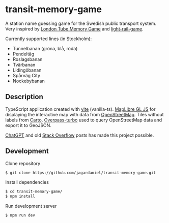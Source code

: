 # transit-memory-game

A station name guessing game for the Swedish public transport system. Very inspired by [London Tube Memory Game](https://london.metro-memory.com/) and [light-rail-game](https://github.com/simonprickett/light-rail-game).

Currently supported lines (in Stockholm):

- Tunnelbanan (gröna, blå, röda)
- Pendeltåg
- Roslagsbanan
- Tvärbanan
- Lidingöbanan
- Spårväg City
- Nockebybanan

## Description

TypeScript application created with [vite](https://vite.dev/) (vanilla-ts). [MapLibre GL JS](https://maplibre.org/maplibre-gl-js/docs/) for displaying the interactive map with data from [OpenStreetMap](https://www.openstreetmap.or). Tiles without labels from [Carto](https://carto.com/). [Overpass-turbo](https://overpass-turbo.eu/) used to query OpenStreetMap data and export it to GeoJSON.

[ChatGPT](https://chatgpt.com/) and old [Stack Overflow](https://stackoverflow.com/) posts has made this project possible.

## Development

Clone repository

```bash
$ git clone https://github.com/jagardaniel/transit-memory-game.git
```

Install dependencies

```bash
$ cd transit-memory-game/
$ npm install
```

Run development server

```bash
$ npm run dev
```
